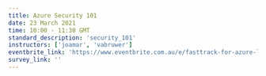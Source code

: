 ```yaml
---
title: Azure Security 101
date: 23 March 2021
time: 10:00 - 11:30 GMT
standard_description: 'security_101'
instructors: ['joamar', 'vabruwer']
eventbrite_link: 'https://www.eventbrite.com.au/e/fasttrack-for-azure-live-emea-azure-security-101-registration-143967706285'
survey_link: ''
---
```


